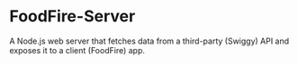 # FoodFire-Server
A Node.js web server that fetches data from a third-party (Swiggy) API and exposes it to a client (FoodFire) app.
